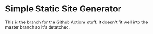 Simple Static Site Generator
===

This is the branch for the Github Actions stuff. It doesn't fit well into the master branch so it's detatched.
